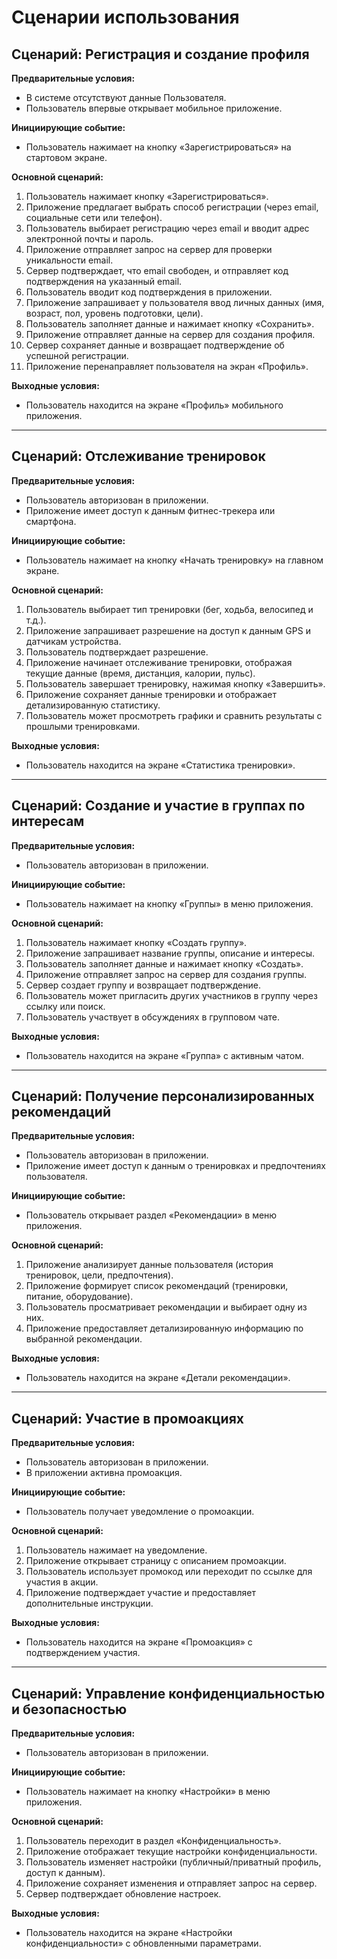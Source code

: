 # Сценарии использования

## Сценарий: Регистрация и создание профиля

**Предварительные условия:**
- В системе отсутствуют данные Пользователя.
- Пользователь впервые открывает мобильное приложение.

**Инициирующие событие:**
- Пользователь нажимает на кнопку «Зарегистрироваться» на стартовом экране.

**Основной сценарий:**
1. Пользователь нажимает кнопку «Зарегистрироваться».
2. Приложение предлагает выбрать способ регистрации (через email, социальные сети или телефон).
3. Пользователь выбирает регистрацию через email и вводит адрес электронной почты и пароль.
4. Приложение отправляет запрос на сервер для проверки уникальности email.
5. Сервер подтверждает, что email свободен, и отправляет код подтверждения на указанный email.
6. Пользователь вводит код подтверждения в приложении.
7. Приложение запрашивает у пользователя ввод личных данных (имя, возраст, пол, уровень подготовки, цели).
8. Пользователь заполняет данные и нажимает кнопку «Сохранить».
9. Приложение отправляет данные на сервер для создания профиля.
10. Сервер сохраняет данные и возвращает подтверждение об успешной регистрации.
11. Приложение перенаправляет пользователя на экран «Профиль».

**Выходные условия:**
- Пользователь находится на экране «Профиль» мобильного приложения.

---

## Сценарий: Отслеживание тренировок

**Предварительные условия:**
- Пользователь авторизован в приложении.
- Приложение имеет доступ к данным фитнес-трекера или смартфона.

**Инициирующие событие:**
- Пользователь нажимает на кнопку «Начать тренировку» на главном экране.

**Основной сценарий:**
1. Пользователь выбирает тип тренировки (бег, ходьба, велосипед и т.д.).
2. Приложение запрашивает разрешение на доступ к данным GPS и датчикам устройства.
3. Пользователь подтверждает разрешение.
4. Приложение начинает отслеживание тренировки, отображая текущие данные (время, дистанция, калории, пульс).
5. Пользователь завершает тренировку, нажимая кнопку «Завершить».
6. Приложение сохраняет данные тренировки и отображает детализированную статистику.
7. Пользователь может просмотреть графики и сравнить результаты с прошлыми тренировками.

**Выходные условия:**
- Пользователь находится на экране «Статистика тренировки».

---

## Сценарий: Создание и участие в группах по интересам

**Предварительные условия:**
- Пользователь авторизован в приложении.

**Инициирующие событие:**
- Пользователь нажимает на кнопку «Группы» в меню приложения.

**Основной сценарий:**
1. Пользователь нажимает кнопку «Создать группу».
2. Приложение запрашивает название группы, описание и интересы.
3. Пользователь заполняет данные и нажимает кнопку «Создать».
4. Приложение отправляет запрос на сервер для создания группы.
5. Сервер создает группу и возвращает подтверждение.
6. Пользователь может пригласить других участников в группу через ссылку или поиск.
7. Пользователь участвует в обсуждениях в групповом чате.

**Выходные условия:**
- Пользователь находится на экране «Группа» с активным чатом.

---

## Сценарий: Получение персонализированных рекомендаций

**Предварительные условия:**
- Пользователь авторизован в приложении.
- Приложение имеет доступ к данным о тренировках и предпочтениях пользователя.

**Инициирующие событие:**
- Пользователь открывает раздел «Рекомендации» в меню приложения.

**Основной сценарий:**
1. Приложение анализирует данные пользователя (история тренировок, цели, предпочтения).
2. Приложение формирует список рекомендаций (тренировки, питание, оборудование).
3. Пользователь просматривает рекомендации и выбирает одну из них.
4. Приложение предоставляет детализированную информацию по выбранной рекомендации.

**Выходные условия:**
- Пользователь находится на экране «Детали рекомендации».

---

## Сценарий: Участие в промоакциях

**Предварительные условия:**
- Пользователь авторизован в приложении.
- В приложении активна промоакция.

**Инициирующие событие:**
- Пользователь получает уведомление о промоакции.

**Основной сценарий:**
1. Пользователь нажимает на уведомление.
2. Приложение открывает страницу с описанием промоакции.
3. Пользователь использует промокод или переходит по ссылке для участия в акции.
4. Приложение подтверждает участие и предоставляет дополнительные инструкции.

**Выходные условия:**
- Пользователь находится на экране «Промоакция» с подтверждением участия.

---

## Сценарий: Управление конфиденциальностью и безопасностью

**Предварительные условия:**
- Пользователь авторизован в приложении.

**Инициирующие событие:**
- Пользователь нажимает на кнопку «Настройки» в меню приложения.

**Основной сценарий:**
1. Пользователь переходит в раздел «Конфиденциальность».
2. Приложение отображает текущие настройки конфиденциальности.
3. Пользователь изменяет настройки (публичный/приватный профиль, доступ к данным).
4. Приложение сохраняет изменения и отправляет запрос на сервер.
5. Сервер подтверждает обновление настроек.

**Выходные условия:**
- Пользователь находится на экране «Настройки конфиденциальности» с обновленными параметрами.
